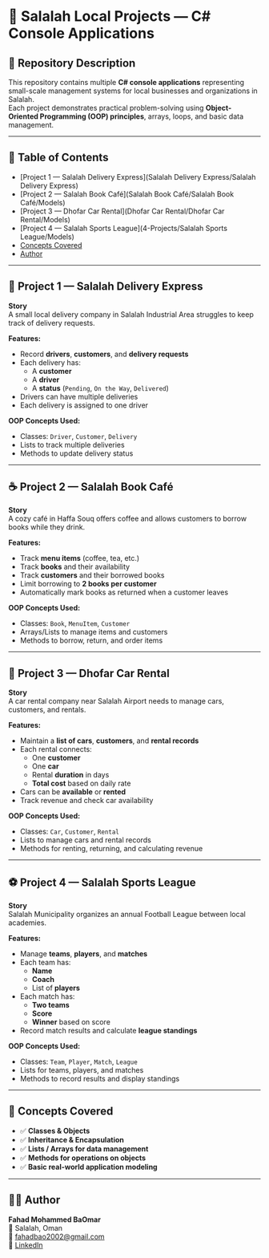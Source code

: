 # 🧾 Salalah Local Projects — C# Console Applications

## 📘 Repository Description  
This repository contains multiple **C# console applications** representing small-scale management systems for local businesses and organizations in Salalah.  
Each project demonstrates practical problem-solving using **Object-Oriented Programming (OOP) principles**, arrays, loops, and basic data management.

---

## 📘 Table of Contents
- [Project 1 — Salalah Delivery Express](Salalah Delivery Express/Salalah Delivery Express)  
- [Project 2 — Salalah Book Café](Salalah Book Café/Salalah Book Café/Models)  
- [Project 3 — Dhofar Car Rental](Dhofar Car Rental/Dhofar Car Rental/Models)  
- [Project 4 — Salalah Sports League](4-Projects/Salalah Sports League/Models)  
- [Concepts Covered](#-concepts-covered)  
- [Author](#-author)  

---

## 🛵 Project 1 — Salalah Delivery Express
**Story**  
A small local delivery company in Salalah Industrial Area struggles to keep track of delivery requests.  

**Features:**  
- Record **drivers**, **customers**, and **delivery requests**  
- Each delivery has:
  - A **customer**
  - A **driver**
  - A **status** (`Pending`, `On the Way`, `Delivered`)  
- Drivers can have multiple deliveries  
- Each delivery is assigned to one driver  

**OOP Concepts Used:**  
- Classes: `Driver`, `Customer`, `Delivery`  
- Lists to track multiple deliveries  
- Methods to update delivery status  

---

## ☕ Project 2 — Salalah Book Café
**Story**  
A cozy café in Haffa Souq offers coffee and allows customers to borrow books while they drink.  

**Features:**  
- Track **menu items** (coffee, tea, etc.)  
- Track **books** and their availability  
- Track **customers** and their borrowed books  
- Limit borrowing to **2 books per customer**  
- Automatically mark books as returned when a customer leaves  

**OOP Concepts Used:**  
- Classes: `Book`, `MenuItem`, `Customer`  
- Arrays/Lists to manage items and customers  
- Methods to borrow, return, and order items  

---

## 🚗 Project 3 — Dhofar Car Rental
**Story**  
A car rental company near Salalah Airport needs to manage cars, customers, and rentals.  

**Features:**  
- Maintain a **list of cars**, **customers**, and **rental records**  
- Each rental connects:
  - One **customer**
  - One **car**
  - Rental **duration** in days
  - **Total cost** based on daily rate  
- Cars can be **available** or **rented**  
- Track revenue and check car availability  

**OOP Concepts Used:**  
- Classes: `Car`, `Customer`, `Rental`  
- Lists to manage cars and rental records  
- Methods for renting, returning, and calculating revenue  

---

## ⚽ Project 4 — Salalah Sports League
**Story**  
Salalah Municipality organizes an annual Football League between local academies.  

**Features:**  
- Manage **teams**, **players**, and **matches**  
- Each team has:
  - **Name**
  - **Coach**
  - List of **players**  
- Each match has:
  - **Two teams**
  - **Score**
  - **Winner** based on score  
- Record match results and calculate **league standings**  

**OOP Concepts Used:**  
- Classes: `Team`, `Player`, `Match`, `League`  
- Lists for teams, players, and matches  
- Methods to record results and display standings  

---

## 🧠 Concepts Covered
- ✅ **Classes & Objects**  
- ✅ **Inheritance & Encapsulation**  
- ✅ **Lists / Arrays for data management**  
- ✅ **Methods for operations on objects**  
- ✅ **Basic real-world application modeling**  

---

## 🧑‍💻 Author
**Fahad Mohammed BaOmar**  
📍 Salalah, Oman  
📧 [fahadbao2002@gmail.com](mailto:fahadbao2002@gmail.com)  
🔗 [LinkedIn](https://www.linkedin.com/in/fahad-baomar-b1a285213)
